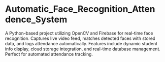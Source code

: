 # Automatic_Face_Recognition_Attendence_System
A Python-based project utilizing OpenCV and Firebase for real-time face recognition. Captures live video feed, matches detected faces with stored data, and logs attendance automatically. Features include dynamic student info display, cloud storage integration, and real-time database management. Perfect for automated attendance tracking.
